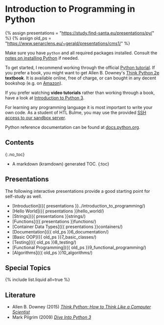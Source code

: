 # Introduction to Programming in Python

{% assign presentations = "https://study.find-santa.eu/presentations/py/" %}
{% assign old_ps = "https://www.senarclens.eu/~gerald/presentations/cms1/" %}

Make sure you have `python` and all required packages installed.
Consult the [notes on installing Python](installation.html) if needed.

To get started, I recommend working through the official
[Python tutorial](https://docs.python.org/3/tutorial/).
If you prefer a book, you might want to get Allen B. Downey's
[Think Python 2e](https://greenteapress.com/wp/think-python-2e/) **textbook**.
It is available online, free of charge, or can bought in any decent bookshop
(e.g. on [Amazon](https://amzn.to/3O1TKqW)).

If you prefer watching **video tutorials** rather than working through a book,
have a look at
[Introduction to Python 3](https://www.youtube.com/playlist?list=PLAW1Fsz27UuaLYfGBmXM7nHur2XpNuIeD).

For learning any programming language it is most important to write your own
code. As a student of HTL Bulme, you may use the provided
[SSH access to our sandbox server](/linux/ssh.html).

Python reference documentation can be found at
[docs.python.org](https://docs.python.org/3/).

## Contents
{:.no_toc}
* A markdown (kramdown) generated TOC.
{:toc}

## Presentations
The following interactive presentations provide a good starting point for
self-study as well.

* [Introduction]({{ presentations }}../introduction_to_programming/)
* [Hello World]({{ presentations }}hello_world/)
* [Strings]({{ presentations }}strings/)
* [Functions]({{ presentations }}functions/)
* [Container Data Types]({{ presentations }}containers/)
* [Documentation]({{ old_ps }}6_documentation/)
* [Basic OOP]({{ old_ps }}7_basic_classes/)
* [Testing]({{ old_ps }}8_testing/)
* [Functional Programming]({{ old_ps }}9_functional_programming/)
* [Algorithms]({{ old_ps }}10_algorithms/)

## Special Topics
{% include list.liquid all=true %}

## Literature
* Allen B. Downey (2015)
  [*Think Python: How to Think Like a Computer Scientist*](https://amzn.to/3O1TKqW)
* Mark Pilgrim (2009)
  [*Dive Into Python 3*](https://amzn.to/46zoxCq)
